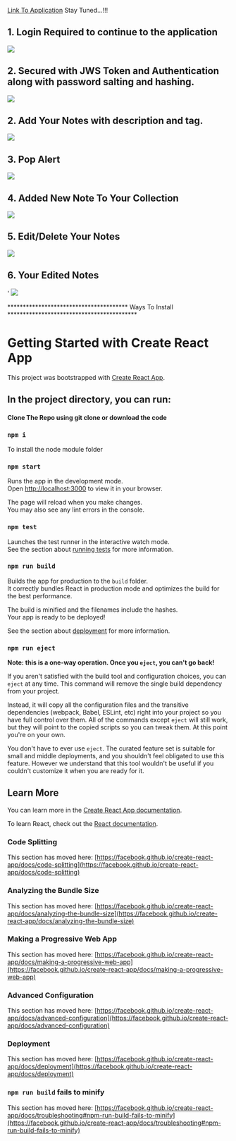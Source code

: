 <a href="https://data-collector-mern-v2.herokuapp.com">Link To Application</a>
Stay Tuned...!!!</h5>




<h2>1. Login Required to continue to the application </h2> 
<img src="https://user-images.githubusercontent.com/56889369/148630099-9fe59b77-760c-4c72-8c49-405b0510d6ff.JPG">

<h2>2. Secured with JWS Token and Authentication along with password salting and hashing.</h2>
<img src="https://user-images.githubusercontent.com/56889369/148630360-710d79c3-b7a6-477a-a630-5e653046ab27.JPG">




<h2>2. Add Your Notes with description and tag.</h2>
<img src="https://user-images.githubusercontent.com/56889369/148630098-f0f90039-a56e-4634-ab6d-c912a02b1604.JPG">


<h2>3. Pop Alert</h2>
<img src="https://user-images.githubusercontent.com/56889369/148630090-5b69750f-0472-40f8-93d8-07ca07e4b2f1.JPG">


<h2>4. Added New Note To Your Collection</h2>
<img src="https://user-images.githubusercontent.com/56889369/148630092-0cb6f541-d2e0-4da3-8845-f30294c9be87.JPG">



<h2>5. Edit/Delete Your Notes</h2>
<img src="https://user-images.githubusercontent.com/56889369/148630093-ed1211d4-40b3-4fdb-a939-6cebd12ca5e8.JPG">


<h2>6. Your Edited Notes</h2>'
<img src="https://user-images.githubusercontent.com/56889369/148630430-27fd2233-ee19-4487-8f94-7e1812c20ad4.JPG">




*************************************** Ways To Install ******************************************

# Getting Started with Create React App

This project was bootstrapped with [Create React App](https://github.com/facebook/create-react-app).


## In the project directory, you can run:

<h4>Clone The Repo using git clone or download the code </h4>

### `npm i` 
To install the node module folder

### `npm start`

Runs the app in the development mode.\
Open [http://localhost:3000](http://localhost:3000) to view it in your browser.

The page will reload when you make changes.\
You may also see any lint errors in the console.

### `npm test`

Launches the test runner in the interactive watch mode.\
See the section about [running tests](https://facebook.github.io/create-react-app/docs/running-tests) for more information.

### `npm run build`

Builds the app for production to the `build` folder.\
It correctly bundles React in production mode and optimizes the build for the best performance.

The build is minified and the filenames include the hashes.\
Your app is ready to be deployed!

See the section about [deployment](https://facebook.github.io/create-react-app/docs/deployment) for more information.

### `npm run eject`

**Note: this is a one-way operation. Once you `eject`, you can't go back!**

If you aren't satisfied with the build tool and configuration choices, you can `eject` at any time. This command will remove the single build dependency from your project.

Instead, it will copy all the configuration files and the transitive dependencies (webpack, Babel, ESLint, etc) right into your project so you have full control over them. All of the commands except `eject` will still work, but they will point to the copied scripts so you can tweak them. At this point you're on your own.

You don't have to ever use `eject`. The curated feature set is suitable for small and middle deployments, and you shouldn't feel obligated to use this feature. However we understand that this tool wouldn't be useful if you couldn't customize it when you are ready for it.

## Learn More

You can learn more in the [Create React App documentation](https://facebook.github.io/create-react-app/docs/getting-started).

To learn React, check out the [React documentation](https://reactjs.org/).

### Code Splitting

This section has moved here: [https://facebook.github.io/create-react-app/docs/code-splitting](https://facebook.github.io/create-react-app/docs/code-splitting)

### Analyzing the Bundle Size

This section has moved here: [https://facebook.github.io/create-react-app/docs/analyzing-the-bundle-size](https://facebook.github.io/create-react-app/docs/analyzing-the-bundle-size)

### Making a Progressive Web App

This section has moved here: [https://facebook.github.io/create-react-app/docs/making-a-progressive-web-app](https://facebook.github.io/create-react-app/docs/making-a-progressive-web-app)

### Advanced Configuration

This section has moved here: [https://facebook.github.io/create-react-app/docs/advanced-configuration](https://facebook.github.io/create-react-app/docs/advanced-configuration)

### Deployment

This section has moved here: [https://facebook.github.io/create-react-app/docs/deployment](https://facebook.github.io/create-react-app/docs/deployment)

### `npm run build` fails to minify

This section has moved here: [https://facebook.github.io/create-react-app/docs/troubleshooting#npm-run-build-fails-to-minify](https://facebook.github.io/create-react-app/docs/troubleshooting#npm-run-build-fails-to-minify)
